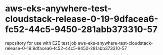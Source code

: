 # aws-eks-anywhere-test-cloudstack-release-0-19-9dfacea6-fc52-44c5-9450-281abb373310-57
repository for use with E2E test job aws-eks-anywhere-test-cloudstack-release-0-19:9dfacea6-fc52-44c5-9450-281abb373310-57
